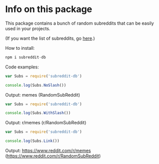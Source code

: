 # Info on this package
This package contains a bunch of random subreddits that can be easily used in your projects.

(If you want the list of subreddits, go  [here](reddits.txt).)

How to install:
```js
npm i subreddit-db
```
Code examples:
```js
var Subs = require('subreddit-db')

console.log(Subs.NoSlash())
```
Output: memes (RandomSubReddit)
```js
var Subs = require('subreddit-db')

console.log(Subs.WithSlash())
```
Output: r/memes (r/RandomSubReddit)
```js
var Subs = require('subreddit-db')

console.log(Subs.Link())
```
Output: https://www.reddit.com/r/memes (https://www.reddit.com/r/RandomSubReddit)
